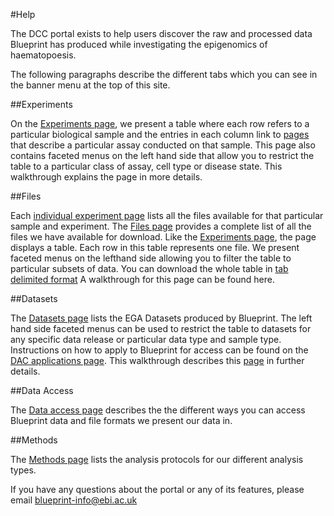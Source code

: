 #Help

The DCC portal exists to help users discover the raw and processed data Blueprint has produced while investigating the epigenomics of haematopoesis.

The following paragraphs describe the different tabs which you can see in the banner menu at the top of this site.

##Experiments

On the [Experiments page](http://dcc.blueprint-epigenome.eu/#/experiments), we present a table where each row refers to a particular biological sample and the entries in each column link to [pages](http://dcc.blueprint-epigenome.eu/#/experiments/ERX547946) that describe a particular assay conducted on that sample. This page also contains faceted menus on the left hand side that allow you to restrict the table to a particular class of assay, cell type or disease state. This walkthrough explains the page in more details.

##Files

Each [individual experiment page](http://dcc.blueprint-epigenome.eu/#/experiments/ERX547946) lists all the files available for that particular sample and experiment. The [Files page](http://dcc.blueprint-epigenome.eu/#/files) provides a complete list of all the files we have available for download. Like the [Experiments page](http://dcc.blueprint-epigenome.eu/#/experiments), the page displays a table. Each row in this table represents one file. We present faceted menus on the lefthand side allowing you to filter the table to particular subsets of data. You can download the whole table in [tab delimited format](http://dcc.blueprint-epigenome.eu/data/blueprint_files.tsv) A walkthrough for this page can be found here.

##Datasets

The [Datasets page](http://dcc.blueprint-epigenome.eu/#/datasets) lists the EGA Datasets produced by Blueprint. The left hand side faceted menus can be used to restrict the table to datasets for any specific data release or particular data type and sample type. Instructions on how to apply to Blueprint for access can be found on the [DAC applications page](http://dcc.blueprint-epigenome.eu/#/md/dac_applications). This walkthrough describes this [page](http://dcc.blueprint-epigenome.eu/#/datasets) in further details. 

##Data Access

The [Data access page](http://dcc.blueprint-epigenome.eu/#/md/data) describes the the different ways you can access Blueprint data and file formats we present our data in.

##Methods

The [Methods page](http://dcc.blueprint-epigenome.eu/#/md/methods) lists the analysis protocols for our different analysis types.

If you have any questions about the portal or any of its features, please email blueprint-info@ebi.ac.uk
